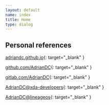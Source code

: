 ```yaml
---
layout: default
name: index
title: Home
type: dialog
---
```


## Personal references

<div class="page-content-field">

  <i class="fab fa-github-square fa-fw"></i> [adriandc.github.io](https://adriandc.github.io){: target="_blank" }

  <i class="fab fa-github fa-fw"></i> [github.com/AdrianDC](https://github.com/AdrianDC?tab=repositories){: target="_blank" }

  <i class="fab fa-gitlab fa-fw"></i> [gitlab.com/AdrianDC](https://gitlab.com/AdrianDC){: target="_blank" }

  <i class="fab fa-android fa-fw"></i> [AdrianDC@xda-developers](https://forum.xda-developers.com/member.php?u=2233641){: target="_blank" }

  <i class="fas fa-code-branch fa-fw"></i> [AdrianDC@lineageos](https://review.lineageos.org/#/q/owner:%22Adrian+DC%22){: target="_blank" }

</div>
